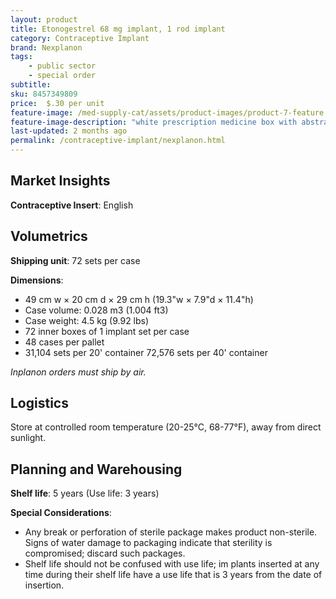 ```yaml
---
layout: product
title: Etonogestrel 68 mg implant, 1 rod implant
category: Contraceptive Implant
brand: Nexplanon
tags: 
    - public sector
    - special order
subtitle: 
sku: 8457349809
price:  $.30 per unit
feature-image: /med-supply-cat/assets/product-images/product-7-feature.png
feature-image-description: "white prescription medicine box with abstract green leaf illustration"
last-updated: 2 months ago
permalink: /contraceptive-implant/nexplanon.html
---
```

## Market Insights

**Contraceptive Insert**: English

## Volumetrics

**Shipping unit**: 72 sets per case

**Dimensions**:

- 49 cm w × 20 cm d × 29 cm h (19.3"w × 7.9"d × 11.4"h)
- Case volume: 0.028 m3 (1.004 ft3)
- Case weight: 4.5 kg (9.92 lbs)
- 72 inner boxes of 1 implant set per case
- 48 cases per pallet
- 31,104 sets per 20' container 72,576 sets per 40' container

*Inplanon orders must ship by air.*

## Logistics

Store at controlled room temperature (20-25°C, 68-77°F), away from direct sunlight.

## Planning and Warehousing 

**Shelf life**: 5 years (Use life: 3 years)

**Special Considerations**:

- Any break or perforation of sterile package makes product non-sterile. Signs of water damage to packaging indicate that sterility is compromised; discard such packages.
- Shelf life should not be confused with use life; im­ plants inserted at any time during their shelf life have a use life that is 3 years from the date of insertion.